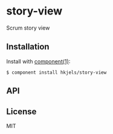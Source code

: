 
# story-view

  Scrum story view

## Installation

  Install with [component(1)](http://component.io):

    $ component install hkjels/story-view

## API



## License

  MIT
